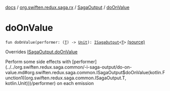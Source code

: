 [docs](../../index.md) / [org.swiften.redux.saga.rx](../index.md) / [SagaOutput](index.md) / [doOnValue](./do-on-value.md)

# doOnValue

`fun doOnValue(performer: (`[`T`](index.md#T)`) -> `[`Unit`](https://kotlinlang.org/api/latest/jvm/stdlib/kotlin/-unit/index.html)`): `[`ISagaOutput`](../../org.swiften.redux.saga.common/-i-saga-output/index.md)`<`[`T`](index.md#T)`>` [(source)](https://github.com/protoman92/KotlinRedux/tree/master/common/common-rx-saga/src/main/kotlin/org/swiften/redux/saga/rx/RxSaga.kt#L50)

Overrides [ISagaOutput.doOnValue](../../org.swiften.redux.saga.common/-i-saga-output/do-on-value.md)

Perform some side effects with [performer](../../org.swiften.redux.saga.common/-i-saga-output/do-on-value.md#org.swiften.redux.saga.common.ISagaOutput$doOnValue(kotlin.Function1((org.swiften.redux.saga.common.ISagaOutput.T, kotlin.Unit)))/performer) on each emission

